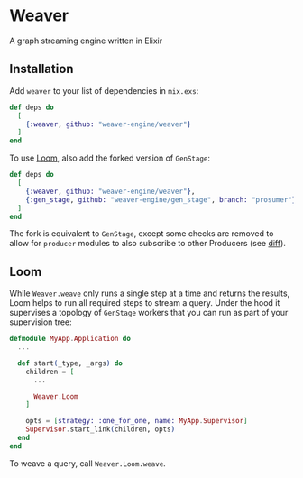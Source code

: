 # Weaver

A graph streaming engine written in Elixir

## Installation

Add `weaver` to your list of dependencies in `mix.exs`:

```elixir
def deps do
  [
    {:weaver, github: "weaver-engine/weaver"}
  ]
end
```

To use [Loom](#loom), also add the forked version of `GenStage`:

```elixir
def deps do
  [
    {:weaver, github: "weaver-engine/weaver"},
    {:gen_stage, github: "weaver-engine/gen_stage", branch: "prosumer"}
  ]
end
```

The fork is equivalent to `GenStage`, except some checks are removed to
allow for `producer` modules to also subscribe to other Producers (see
[diff](https://github.com/elixir-lang/gen_stage/compare/master...weaver-engine:prosumer)).

## Loom

While `Weaver.weave` only runs a single step at a time and returns the results,
Loom helps to run all required steps to stream a query. Under the hood it
supervises a topology of `GenStage` workers that you can run as part of your
supervision tree:

```elixir
defmodule MyApp.Application do
  ...

  def start(_type, _args) do
    children = [
      ...

      Weaver.Loom
    ]

    opts = [strategy: :one_for_one, name: MyApp.Supervisor]
    Supervisor.start_link(children, opts)
  end
end
```

To weave a query, call `Weaver.Loom.weave`.
